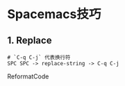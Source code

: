 # Spacemacs技巧

<show-structure depth="3"/>

## 1. Replace

```Shell
# `C-q C-j` 代表换行符
SPC SPC -> replace-string -> C-q C-j
```
ReformatCode
